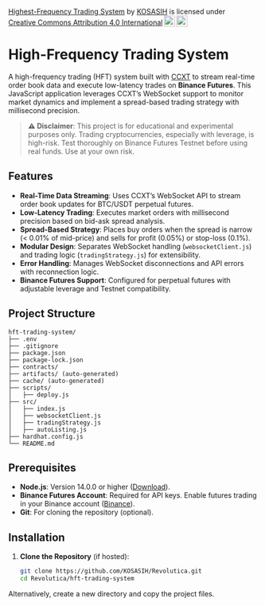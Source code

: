 <p xmlns:cc="http://creativecommons.org/ns#" xmlns:dct="http://purl.org/dc/terms/"><a property="dct:title" rel="cc:attributionURL" href="https://github.com/KOSASIH/Revolutica/tree/main/hft-trading-system">Highest-Frequency Trading System</a> by <a rel="cc:attributionURL dct:creator" property="cc:attributionName" href="https://www.linkedin.com/in/kosasih-81b46b5a">KOSASIH</a> is licensed under <a href="https://creativecommons.org/licenses/by/4.0/?ref=chooser-v1" target="_blank" rel="license noopener noreferrer" style="display:inline-block;">Creative Commons Attribution 4.0 International<img style="height:22px!important;margin-left:3px;vertical-align:text-bottom;" src="https://mirrors.creativecommons.org/presskit/icons/cc.svg?ref=chooser-v1" alt=""><img style="height:22px!important;margin-left:3px;vertical-align:text-bottom;" src="https://mirrors.creativecommons.org/presskit/icons/by.svg?ref=chooser-v1" alt=""></a></p>

# High-Frequency Trading System

A high-frequency trading (HFT) system built with [CCXT](https://github.com/ccxt/ccxt) to stream real-time order book data and execute low-latency trades on **Binance Futures**. This JavaScript application leverages CCXT’s WebSocket support to monitor market dynamics and implement a spread-based trading strategy with millisecond precision.

> **⚠️ Disclaimer**: This project is for educational and experimental purposes only. Trading cryptocurrencies, especially with leverage, is high-risk. Test thoroughly on Binance Futures Testnet before using real funds. Use at your own risk.

## Features
- **Real-Time Data Streaming**: Uses CCXT’s WebSocket API to stream order book updates for BTC/USDT perpetual futures.
- **Low-Latency Trading**: Executes market orders with millisecond precision based on bid-ask spread analysis.
- **Spread-Based Strategy**: Places buy orders when the spread is narrow (< 0.01% of mid-price) and sells for profit (0.05%) or stop-loss (0.1%).
- **Modular Design**: Separates WebSocket handling (`websocketClient.js`) and trading logic (`tradingStrategy.js`) for extensibility.
- **Error Handling**: Manages WebSocket disconnections and API errors with reconnection logic.
- **Binance Futures Support**: Configured for perpetual futures with adjustable leverage and Testnet compatibility.

## Project Structure

```
hft-trading-system/
├── .env
├── .gitignore
├── package.json
├── package-lock.json
├── contracts/
├── artifacts/ (auto-generated)
├── cache/ (auto-generated)
├── scripts/
│   ├── deploy.js
├── src/
│   ├── index.js
│   ├── websocketClient.js
│   ├── tradingStrategy.js
│   ├── autoListing.js
├── hardhat.config.js
└── README.md
```

## Prerequisites
- **Node.js**: Version 14.0.0 or higher ([Download](https://nodejs.org)).
- **Binance Futures Account**: Required for API keys. Enable futures trading in your Binance account ([Binance](https://www.binance.com)).
- **Git**: For cloning the repository (optional).

## Installation
1. **Clone the Repository** (if hosted):
   ```bash
   git clone https://github.com/KOSASIH/Revolutica.git
   cd Revolutica/hft-trading-system
   ```

Alternatively, create a new directory and copy the project files.
